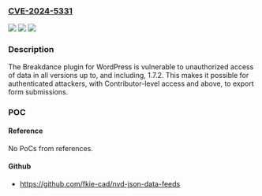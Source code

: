 ### [CVE-2024-5331](https://cve.mitre.org/cgi-bin/cvename.cgi?name=CVE-2024-5331)
![](https://img.shields.io/static/v1?label=Product&message=Breakdance&color=blue)
![](https://img.shields.io/static/v1?label=Version&message=*%3C%3D%201.7.1%20&color=brighgreen)
![](https://img.shields.io/static/v1?label=Vulnerability&message=CWE-284%20Improper%20Access%20Control&color=brighgreen)

### Description

The Breakdance plugin for WordPress is vulnerable to unauthorized access of data in all versions up to, and including, 1.7.2. This makes it possible for authenticated attackers, with Contributor-level access and above, to export form submissions.

### POC

#### Reference
No PoCs from references.

#### Github
- https://github.com/fkie-cad/nvd-json-data-feeds

